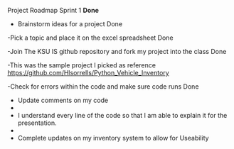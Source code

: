 Project Roadmap 
Sprint 1 **Done**
- Brainstorm ideas for a project Done 

-Pick a topic and place it on the excel spreadsheet Done 

-Join The KSU IS github repository and fork my project into the class Done 

-This was the sample project I picked as reference 
https://github.com/Hlsorrells/Python_Vehicle_Inventory

-Check for errors within the code and make sure code runs Done

- Update comments on my code
- 
-  I understand every line of the code so that I am able to explain it for the presentation.
- 
- Complete updates on my inventory system to allow for Useability 
 
